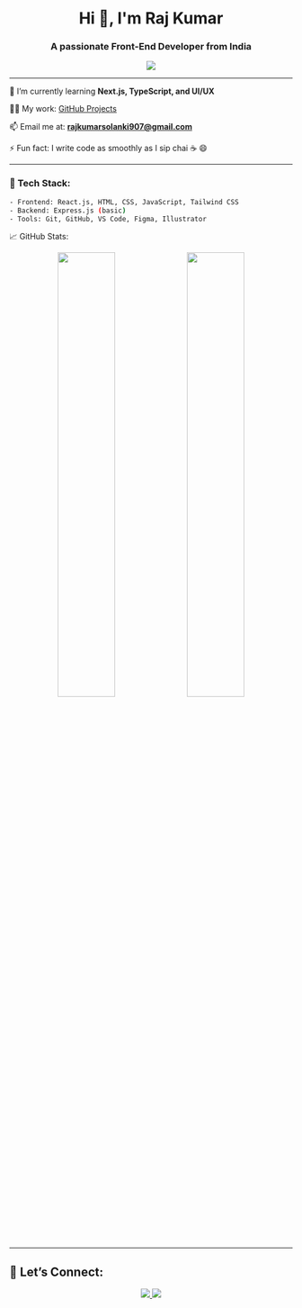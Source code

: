 <h1 align="center">Hi 👋, I'm Raj Kumar</h1>
<h3 align="center">A passionate Front-End Developer from India</h3>

<p align="center">
  <img src="https://readme-typing-svg.herokuapp.com/?lines=React+Developer;JavaScript+Enthusiast;Lifelong+Learner;Always+Building!" />
</p>

---

🌱 I’m currently learning **Next.js, TypeScript, and UI/UX**

👨‍💻 My work: [GitHub Projects](https://github.com/rajsolanki907)

📫 Email me at: **rajkumarsolanki907@gmail.com**

⚡ Fun fact: I write code as smoothly as I sip chai ☕ 😄

---

### 🚀 Tech Stack:
```bash
- Frontend: React.js, HTML, CSS, JavaScript, Tailwind CSS
- Backend: Express.js (basic)
- Tools: Git, GitHub, VS Code, Figma, Illustrator
```
📈 GitHub Stats:
<p align="center"> <img width="45%" src="https://github-readme-stats.vercel.app/api?username=rajsolanki907&show_icons=true&theme=radical" /> <img width="45%" src="https://github-readme-stats.vercel.app/api/top-langs/?username=rajsolanki907&layout=compact&theme=radical" /> 
</p>

---

## 🤝 Let’s Connect:
<p align="center">
  <a href="mailto:rajkumarsolanki907@gmail.com">
    <img src="https://img.shields.io/badge/-Email-D14836?style=for-the-badge&logo=gmail&logoColor=white" />
  </a>
  <a href="https://www.linkedin.com/in/raj-kumar-940b851a0/">
    <img src="https://img.shields.io/badge/-LinkedIn-0077B5?style=for-the-badge&logo=linkedin&logoColor=white" />
  </a>
</p>
